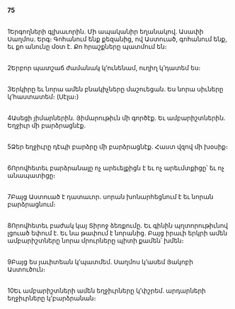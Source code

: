 **75**

\
1Երգողների գլխաւորին. Մի ապականիր եղանակով. Ասափի Սաղմոս. Երգ։ Գոհանում ենք քեզանից, ով Աստուած, գոհանում ենք, եւ քո անունը մօտ է. Քո հրաշքները պատմում են։

\
2Երբոր պատշաճ ժամանակ կ’ունենամ, ուղիղ կ’դատեմ ես։

\
3Երկիրը եւ նորա ամեն բնակիչները մաշուեցան. Ես նորա սիւները կ’հաստատեմ։ (Սէլա։)

\
4Ասեցի յիմարներին. Յիմարութիւն մի գործէք. Եւ ամբարիշտներին. Եղջիւր մի բարձրացնէք.

\
5Ձեր եղջիւրը դէպի բարձրը մի բարձրացնէք. Հաստ վզով մի խօսիք։

\
6Որովհետեւ բարձրանալը ոչ արեւելքիցն է եւ ոչ արեւմտքիցը՝ եւ ոչ անապատիցը։

\
7Բայց Աստուած է դատաւոր. սորան խոնարհեցնում է եւ նորան բարձրացնում։

\
8Որովհետեւ բաժակ կայ Տիրոջ ձեռքումը. Եւ գինին պղտորութիւնով լցուած եփում է. Եւ նա թափում է նորանից. Բայց իրաւի երկրի ամեն ամբարիշտները նորա մրուրները պիտի քամեն՝ խմեն։

\
9Բայց ես յաւիտեան կ’պատմեմ. Սաղմոս կ’ասեմ Յակոբի Աստուծուն։

\
10Եւ ամբարիշտների ամեն եղջիւրները կ’փշրեմ. արդարների եղջիւրները կ’բարձրանան։
